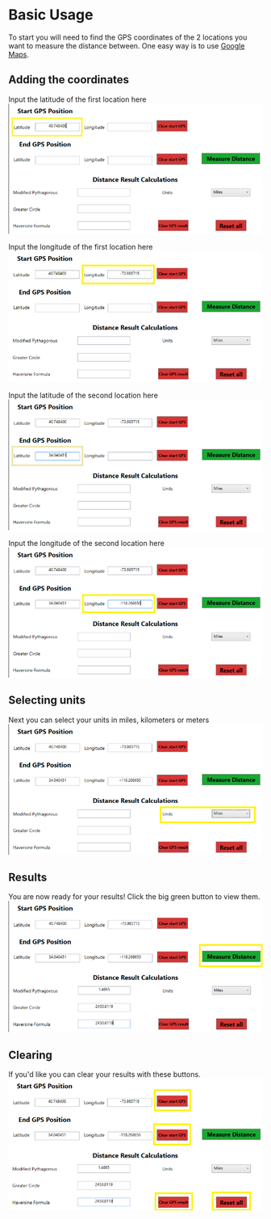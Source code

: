 # Basic Usage

To start you will need to find the GPS coordinates of the 2 locations you want to measure the distance between. One easy way is to use [Google Maps](https://maps.google.com).

## Adding the coordinates
Input the latitude of the first location here  
![The first latitude box](Assets/Images/latitude1.PNG)

Input the longitude of the first location here  
![The first longitude box](Assets/Images/longitude1.PNG)

Input the latitude of the second location here  
![The second latitude box](Assets/Images/latitude2.PNG)

Input the longitude of the second location here  
![The second longitude box](Assets/Images/longitude2.PNG)

## Selecting units

Next you can select your units in miles, kilometers or meters  
![unit selector](Assets/Images/units.PNG)

## Results

You are now ready for your results! Click the big green button to view them.  
![measure distance button](Assets/Images/measuredistance.png)

## Clearing

If you'd like you can clear your results with these buttons.  
![clear results buttons](Assets/Images/clear.png)